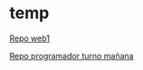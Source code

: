 # temp


[Repo web1](https://github.com/orgs/Automagicamente-web1-m/repositories)

[Repo programador turno mañana](https://github.com/orgs/Automagicamente/repositories)
